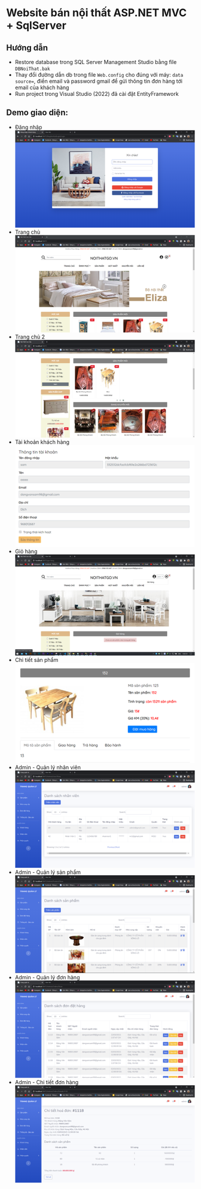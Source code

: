 # Website bán nội thất ASP.NET MVC + SqlServer
## Hướng dẫn
+ Restore database trong SQL Server Management Studio bằng file `DBNoiThat.bak`  
+ Thay đổi đường dẫn db trong file `Web.config` cho đúng với máy: `data source=`, điền email và password gmail để gửi thông tin đơn hàng tới email của khách hàng  
+ Run project trong Visual Studio (2022) đã cài đặt EntityFramework

## Demo giao diện:
+ Đăng nhập
![dangnhap](/Demo/dangnhap.PNG)
+ Trang chủ
![trangchu](/Demo/trangchu.PNG)
+ Trang chủ 2
![trangchu2](/Demo/trangchu2.PNG)
+ Tài khoản khách hàng
![myaccount](/Demo/myaccount.PNG)
+ Giỏ hàng
![giohang](/Demo/giohang.png)
+ Chi tiết sản phẩm
![chitietsanpham](/Demo/chitietsanpam.PNG)
+ Admin - Quản lý nhân viên
![admin-nhanvien](/Demo/admin-nhanvien.PNG)
+ Admin - Quản lý sản phẩm
![admin-sanpham](/Demo/admin-sanpham.PNG)
+ Admin - Quản lý đơn hàng
![admin-dondathang](/Demo/admin-dondathang.PNG)
+ Admin - Chi tiết đơn hàng
![admin-chitiethoadon](/Demo/admin-chitiethoadon.PNG)
